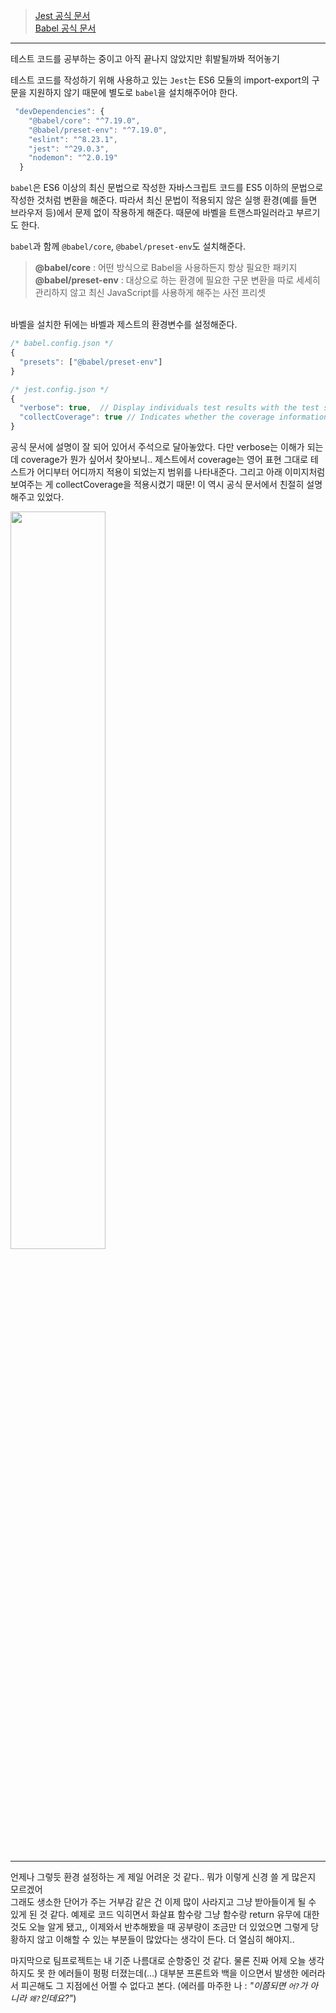 > [Jest 공식 문서](https://jestjs.io/docs/getting-started)<br> [Babel 공식 문서](https://babeljs.io/docs/en/)

---

테스트 코드를 공부하는 중이고 아직 끝나지 않았지만 휘발될까봐 적어놓기

테스트 코드를 작성하기 위해 사용하고 있는 `Jest`는 ES6 모듈의 import-export의 구문을 지원하지 않기 때문에 별도로 `babel`을 설치해주어야 한다.

```javascript
 "devDependencies": {
    "@babel/core": "^7.19.0",
    "@babel/preset-env": "^7.19.0",
    "eslint": "^8.23.1",
    "jest": "^29.0.3",
    "nodemon": "^2.0.19"
  }
```

`babel`은 ES6 이상의 최신 문법으로 작성한 자바스크립트 코드를 ES5 이하의 문법으로 작성한 것처럼 변환을 해준다. 따라서 최신 문법이 적용되지 않은 실행 환경(예를 들면 브라우저 등)에서 문제 없이 작용하게 해준다. 때문에 바벨을 트랜스파일러라고 부르기도 한다.

`babel`과 함께 `@babel/core`, `@babel/preset-env`도 설치해준다.

> **@babel/core** : 어떤 방식으로 Babel을 사용하든지 항상 필요한 패키지<br> **@babel/preset-env** : 대상으로 하는 환경에 필요한 구문 변환을 따로 세세히 관리하지 않고 최신 JavaScript를 사용하게 해주는 사전 프리셋

<br>
바벨을 설치한 뒤에는 바벨과 제스트의 환경변수를 설정해준다.

```javascript
/* babel.config.json */
{
  "presets": ["@babel/preset-env"]
}
```

```javascript
/* jest.config.json */
{
  "verbose": true,  // Display individuals test results with the test suite hierarchy
  "collectCoverage": true // Indicates whether the coverage information should be collected while executing the test
}
```

공식 문서에 설명이 잘 되어 있어서 주석으로 달아놓았다. 다만 verbose는 이해가 되는데 coverage가 뭔가 싶어서 찾아보니.. 제스트에서 coverage는 영어 표현 그대로 테스트가 어디부터 어디까지 적용이 되었는지 범위를 나타내준다. 그리고 아래 이미지처럼 보여주는 게 collectCoverage을 적용시켰기 때문! 이 역시 공식 문서에서 친절히 설명해주고 있었다.

<img src="https://user-images.githubusercontent.com/99732695/190447763-a0993392-4d96-4690-8ef9-8380e12eda40.png" width=55%>

---

언제나 그렇듯 환경 설정하는 게 제일 어려운 것 같다.. 뭐가 이렇게 신경 쓸 게 많은지 모르겠어<br>
그래도 생소한 단어가 주는 거부감 같은 건 이제 많이 사라지고 그냥 받아들이게 될 수 있게 된 것 같다. 예제로 코드 익히면서 화살표 함수랑 그냥 함수랑 return 유무에 대한 것도 오늘 알게 됐고,, 이제와서 반추해봤을 때 공부량이 조금만 더 있었으면 그렇게 당황하지 않고 이해할 수 있는 부분들이 많았다는 생각이 든다. 더 열심히 해야지..

마지막으로 팀프로젝트는 내 기준 나름대로 순항중인 것 같다. 물론 진짜 어제 오늘 생각하지도 못 한 에러들이 펑펑 터졌는데(...) 대부분 프론트와 백을 이으면서 발생한 에러라서 피곤해도 그 지점에선 어쩔 수 없다고 본다. (에러를 마주한 나 : <i>"이쯤되면 `어?`가 아니라 `왜?`인데요?"</i>)
